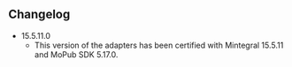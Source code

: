 ## Changelog
* 15.5.11.0
    * This version of the adapters has been certified with Mintegral 15.5.11 and MoPub SDK 5.17.0.